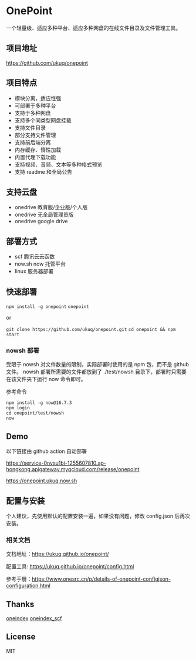 # OnePoint

一个轻量级、适应多种平台、适应多种网盘的在线文件目录及文件管理工具。

## 项目地址

https://github.com/ukuq/onepoint

## 项目特点
  
- 模块分离，适应性强
- 可部署于多种平台
- 支持于多种网盘
- 支持多个同类型网盘挂载
- 支持文件目录
- 部分支持文件管理
- 支持前后端分离
- 内存缓存、惰性加载
- 内置代理下载功能
- 支持视频、音频、文本等多种格式预览
- 支持 readme 和全局公告

## 支持云盘

- onedrive 教育版/企业版/个人版
- onedrive 无全局管理员版
- onedrive google drive

## 部署方式

- scf 腾讯云云函数
- now.sh now 托管平台
- linux 服务器部署

## 快速部署

`npm install -g onepoint`
`onepoint`

or

`git clone https://github.com/ukuq/onepoint.git`
`cd onepoint && npm start`

### nowsh 部署

受限于 nowsh 对文件数量的限制，实际部署时使用的是 npm 包，而不是 github 文件。
nowsh 部署所需要的文件都放到了 ./test/nowsh 目录下，部署时只需要在该文件夹下运行 now 命令即可。

参考命令
~~~
npm install -g now@16.7.3
npm login
cd onepoint/test/nowsh
now
~~~

## Demo

以下链接由 github action 自动部署

https://service-0nvsu1bi-1255607810.ap-hongkong.apigateway.myqcloud.com/release/onepoint

https://onepoint.ukuq.now.sh

## 配置与安装

个人建议，先使用默认的配置安装一遍，如果没有问题，修改 config.json 后再次安装。

### 相关文档

文档地址：https://ukuq.github.io/onepoint/

配置工具: https://ukuq.github.io/onepoint/config.html

参考手册：https://www.onesrc.cn/p/details-of-onepoint-configjson-configuration.html

## Thanks

[oneindex](https://github.com/donwa/oneindex)
[oneindex_scf](https://github.com/qkqpttgf/OneDrive_SCF)

## License

MIT
